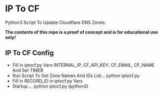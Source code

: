 # IP To CF

Python3 Script To Update Cloudflare DNS Zones. 

<strong>The contents of this repo is a proof of concept and is for educational use only!</strong>

## IP To CF Config

- Fill in iptocf.py Vars INTERNAL_IP, CF_API_KEY, CF_EMAIL, CF_NAME And Set TIMER
- Run Script To Get Zone Names And IDs List... python iptocf.py
- Fill in RECORD_ID in iptocf.py Vars
- Startup.... python iptocf.py (python3)
